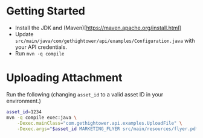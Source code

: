 
Getting Started
===============

* Install the JDK and (Maven)[https://maven.apache.org/install.html]
* Update `src/main/java/com/gethightower/api/examples/Configuration.java` with your API credentials.
* Run `mvn -q compile`

Uploading Attachment
====================

Run the following (changing `asset_id` to a valid asset ID in your environment.)

```sh
asset_id=1234
mvn -q compile exec:java \
	-Dexec.mainClass="com.gethightower.api.examples.UploadFile" \
	-Dexec.args="$asset_id MARKETING_FLYER src/main/resources/flyer.pdf"
```
